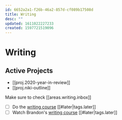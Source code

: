 ```yaml
---
id: 6652a2a1-f26b-46a2-857d-cf089b17508d
title: Writing
desc: ""
updated: 1611022227233
created: 1597721519096
---
```


# Writing

## Active Projects

- [[proj.2020-year-in-review]]
- [[proj.niki-outline]]

Make sure to check [[areas.writing.inbox]]

- [ ] Do the [writing course](https://writingexcuses.com/category/season/season-10/) [[#later|tags.later]]
- [ ] Watch Brandon's [writing course](https://www.youtube.com/watch?v=N4ZDBOc2tX8&list=PLH3mK1NZn9QqOSj3ObrP3xL8tEJQ12-vL&ab_channel=CameraPanda) [[#later|tags.later]]
